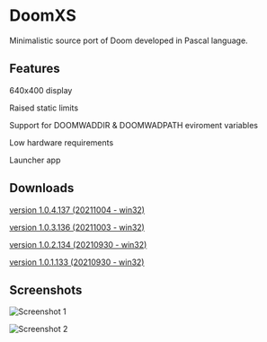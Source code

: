 # DoomXS
 Minimalistic source port of Doom developed in Pascal language.

## Features
640x400 display

Raised static limits

Support for DOOMWADDIR & DOOMWADPATH eviroment variables

Low hardware requirements

Launcher app 

## Downloads

[version 1.0.4.137 (20211004 - win32)](https://sourceforge.net/projects/doomxs/files/DoomXS_1.0/DoomXS_1.0.4.137_bin.zip/download)

[version 1.0.3.136 (20211003 - win32)](https://sourceforge.net/projects/doomxs/files/DoomXS_1.0/DoomXS_1.0.3.136_bin.zip/download)

[version 1.0.2.134 (20210930 - win32)](https://sourceforge.net/projects/doomxs/files/DoomXS_1.0/DoomXS_1.0.2.134_bin.zip/download)

[version 1.0.1.133 (20210930 - win32)](https://sourceforge.net/projects/doomxs/files/DoomXS_1.0/DoomXS_1.0.1.133_bin.zip/download)

## Screenshots

![Screenshot 1](https://i.postimg.cc/4xn5wfFd/doomxs01.png "Screenshot 1")

![Screenshot 2](https://i.postimg.cc/5tdCvbhD/doomxs02.png "Screenshot 2")
